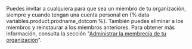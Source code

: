 Puedes invitar a cualquiera para que sea un miembro de tu organización, siempre y cuando tengan una cuenta personal en {% data variables.product.prodname_dotcom %}. También puedes eliminar a los miembros y reinstaurar a los miembros anteriores. Para obtener más información, consulta la sección "[Administrar la membrecía de tu organización](/organizations/managing-membership-in-your-organization)".
